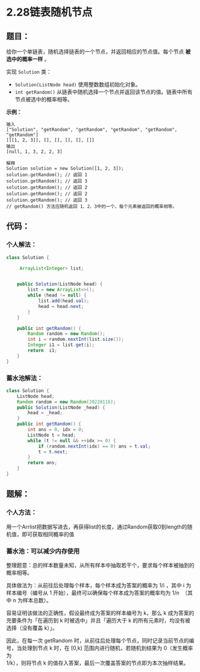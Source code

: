 # 2.28链表随机节点

## 题目：

给你一个单链表，随机选择链表的一个节点，并返回相应的节点值。每个节点 **被选中的概率一样** 。

实现 `Solution` 类：

- `Solution(ListNode head)` 使用整数数组初始化对象。
- `int getRandom()` 从链表中随机选择一个节点并返回该节点的值。链表中所有节点被选中的概率相等。

 

**示例：**

```
输入
["Solution", "getRandom", "getRandom", "getRandom", "getRandom", "getRandom"]
[[[1, 2, 3]], [], [], [], [], []]
输出
[null, 1, 3, 2, 2, 3]

解释
Solution solution = new Solution([1, 2, 3]);
solution.getRandom(); // 返回 1
solution.getRandom(); // 返回 3
solution.getRandom(); // 返回 2
solution.getRandom(); // 返回 2
solution.getRandom(); // 返回 3
// getRandom() 方法应随机返回 1、2、3中的一个，每个元素被返回的概率相等。
```

## 代码：

### 个人解法：

```java
class Solution {

     ArrayList<Integer> list;


    public Solution(ListNode head) {
        list = new ArrayList<>();
        while (head != null) {
            list.add(head.val);
            head = head.next;
        }
    }

    public int getRandom() {
        Random random = new Random();
        int i = random.nextInt(list.size());
        Integer i1 = list.get(i);
        return  i1;
    }
}
```

### 蓄水池解法：

```java
class Solution {
    ListNode head;
    Random random = new Random(20220116);
    public Solution(ListNode _head) {
        head = _head;
    }
    public int getRandom() {
        int ans = 0, idx = 0;
        ListNode t = head;
        while (t != null && ++idx >= 0) {
            if (random.nextInt(idx) == 0) ans = t.val;
            t = t.next;
        }
        return ans;
    }
}

```

## 题解：

### 个人方法：

用一个Arrlist把数据写进去，再获得list的长度，通过Random获取0到length的随机值，即可获取相同概率的值

### 蓄水池：可以减少内存使用

整理题意：总的样本数量未知，从所有样本中抽取若干个，要求每个样本被抽到的概率相等。

具体做法为：从前往后处理每个样本，每个样本成为答案的概率为  1/i
​
 ，其中 i 为样本编号（编号从 1 开始），最终可以确保每个样本成为答案的概率均为  1/n
​
 （其中 n 为样本总数）。

容易证明该做法的正确性，假设最终成为答案的样本编号为 k，那么 k 成为答案的充要条件为「在遍历到 k 时被选中」并且「遍历大于 k 的所有元素时，均没有被选择（没有覆盖 k）」。

因此，在每一次 getRandom 时，从前往后处理每个节点，同时记录当前节点的编号，当处理到节点 k 时，在 [0,k) 范围内进行随机，若随机到结果为 0（发生概率为  
1/k），则将节点 k 的值存入答案，最后一次覆盖答案的节点即为本次抽样结果。

